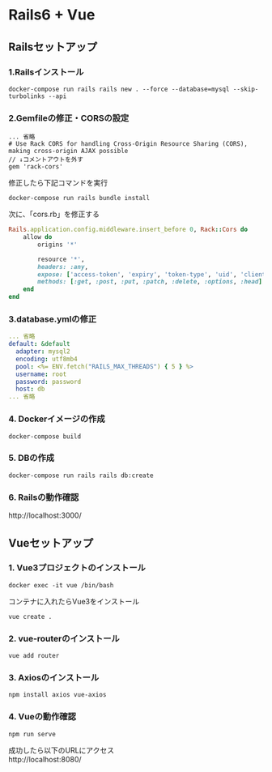 # Rails6 + Vue  

## Railsセットアップ

### 1.Railsインストール  
```
docker-compose run rails rails new . --force --database=mysql --skip-turbolinks --api

```

### 2.Gemfileの修正・CORSの設定  
```./rails/Gemfile
... 省略  
# Use Rack CORS for handling Cross-Origin Resource Sharing (CORS), making cross-origin AJAX possible  
// ↓コメントアウトを外す
gem 'rack-cors'
```
修正したら下記コマンドを実行
```
docker-compose run rails bundle install
```
次に、「cors.rb」を修正する
```/rails/src/config/initializers/cors.rb
Rails.application.config.middleware.insert_before 0, Rack::Cors do
    allow do
        origins '*'

        resource '*',
        headers: :any,
        expose: ['access-token', 'expiry', 'token-type', 'uid', 'client'],
        methods: [:get, :post, :put, :patch, :delete, :options, :head]
    end
end
```

### 3.database.ymlの修正  
```/rails/src/config/database.yml
... 省略
default: &default
  adapter: mysql2
  encoding: utf8mb4
  pool: <%= ENV.fetch("RAILS_MAX_THREADS") { 5 } %>
  username: root
  password: password
  host: db
... 省略
```

### 4. Dockerイメージの作成  
```
docker-compose build
```

### 5. DBの作成  
```
docker-compose run rails rails db:create
```

### 6. Railsの動作確認  
http://localhost:3000/  


## Vueセットアップ  
### 1. Vue3プロジェクトのインストール  
```
docker exec -it vue /bin/bash
```
コンテナに入れたらVue3をインストール  
```
vue create .
```

### 2. vue-routerのインストール
```
vue add router
```

### 3. Axiosのインストール
```
npm install axios vue-axios
```


### 4. Vueの動作確認  
```
npm run serve
```
成功したら以下のURLにアクセス  
http://localhost:8080/  
